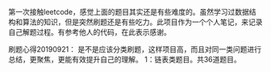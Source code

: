 第一次接触leetcode，感觉上面的题目其实还是有些难度的。虽然学习过数据结构和算法的知识，但是突然刷题还是有些吃力。此项目作为一个个人笔记，来记录自己解题过程。有参考他人的代码，在此表示感谢。

刷题心得20190921：
  是不是应该分类刷题，这样项目高，而且对同一类问题进行总结，更聚焦，更能有效提升自己的理解。
  1：链表类题目。共36道题目。

